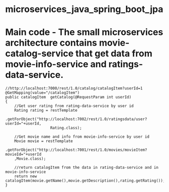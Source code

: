 # microservices_java_spring_boot_jpa

# Main code - The small microservices architecture contains movie-catalog-service that get data from movie-info-service and ratings-data-service.

	//http://localhost:7000/rest/1.0/catalog/catalogItem?userId=1
	@GetMapping(value="/catalogItem")
	public catalogItem  getCatalog(@RequestParam int userId)
	{
		//Get user rating from rating-data-service by user id
		Rating rating = restTemplate
				.getForObject("http://localhost:7002/rest/1.0/ratingsdata/user?userId="+userId,
						Rating.class);
		
		//Get movie name and info from movie-info-service by user id
		Movie movie = restTemplate
				.getForObject("http://localhost:7001/rest/1.0/movies/movieItem?movieId="+userId
		,Movie.class);
		
		//return catalogItem from the data in rating-data-service and in movie-info-service
		return new catalogItem(movie.getName(),movie.getDescription(),rating.getRating());
	}
